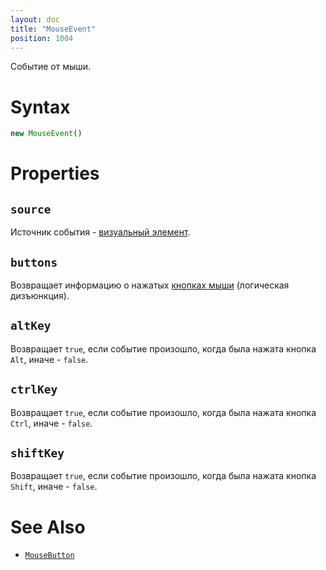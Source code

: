 ```yaml
---
layout: doc
title: "MouseEvent"
position: 1004
---
```


Событие от мыши.

# Syntax

```js
new MouseEvent()
```

# Properties

## `source`

Источник события - [визуальный элемент](../).

## `buttons`

Возвращает информацию о нажатых [кнопках мыши](../MouseButton/) (логическая дизъюнкция).

## `altKey`

Возвращает `true`, если событие произошло, когда была нажата кнопка `Alt`, иначе - `false`.

## `ctrlKey`

Возвращает `true`, если событие произошло, когда была нажата кнопка `Ctrl`, иначе - `false`.

## `shiftKey`

Возвращает `true`, если событие произошло, когда была нажата кнопка `Shift`, иначе - `false`.

# See Also

* [`MouseButton`](../MouseButton/)
